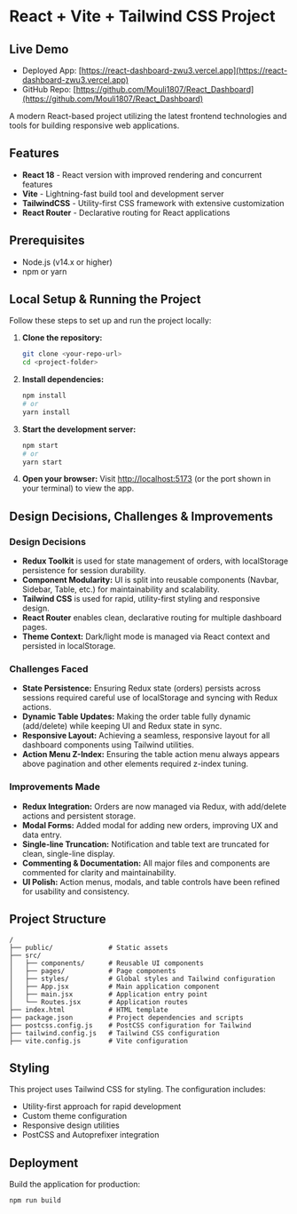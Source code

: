 
# React + Vite + Tailwind CSS Project

## Live Demo

-  Deployed App: [https://react-dashboard-zwu3.vercel.app](https://react-dashboard-zwu3.vercel.app)
-  GitHub Repo: [https://github.com/Mouli1807/React_Dashboard](https://github.com/Mouli1807/React_Dashboard)

A modern React-based project utilizing the latest frontend technologies and tools for building responsive web applications.

## Features

- **React 18** - React version with improved rendering and concurrent features
- **Vite** - Lightning-fast build tool and development server
- **TailwindCSS** - Utility-first CSS framework with extensive customization
- **React Router** - Declarative routing for React applications

## Prerequisites

- Node.js (v14.x or higher)
- npm or yarn


## Local Setup & Running the Project

Follow these steps to set up and run the project locally:

1. **Clone the repository:**
   ```bash
   git clone <your-repo-url>
   cd <project-folder>
   ```

2. **Install dependencies:**
   ```bash
   npm install
   # or
   yarn install
   ```


3. **Start the development server:**
   ```bash
   npm start
   # or
   yarn start
   ```

4. **Open your browser:**
   Visit [http://localhost:5173](http://localhost:5173) (or the port shown in your terminal) to view the app.
## Design Decisions, Challenges & Improvements

### Design Decisions
- **Redux Toolkit** is used for state management of orders, with localStorage persistence for session durability.
- **Component Modularity:** UI is split into reusable components (Navbar, Sidebar, Table, etc.) for maintainability and scalability.
- **Tailwind CSS** is used for rapid, utility-first styling and responsive design.
- **React Router** enables clean, declarative routing for multiple dashboard pages.
- **Theme Context:** Dark/light mode is managed via React context and persisted in localStorage.

### Challenges Faced
- **State Persistence:** Ensuring Redux state (orders) persists across sessions required careful use of localStorage and syncing with Redux actions.
- **Dynamic Table Updates:** Making the order table fully dynamic (add/delete) while keeping UI and Redux state in sync.
- **Responsive Layout:** Achieving a seamless, responsive layout for all dashboard components using Tailwind utilities.
- **Action Menu Z-Index:** Ensuring the table action menu always appears above pagination and other elements required z-index tuning.

### Improvements Made
- **Redux Integration:** Orders are now managed via Redux, with add/delete actions and persistent storage.
- **Modal Forms:** Added modal for adding new orders, improving UX and data entry.
- **Single-line Truncation:** Notification and table text are truncated for clean, single-line display.
- **Commenting & Documentation:** All major files and components are commented for clarity and maintainability.
- **UI Polish:** Action menus, modals, and table controls have been refined for usability and consistency.

## Project Structure

```
/
├── public/              # Static assets
├── src/
│   ├── components/      # Reusable UI components
│   ├── pages/           # Page components
│   ├── styles/          # Global styles and Tailwind configuration
│   ├── App.jsx          # Main application component
│   ├── main.jsx         # Application entry point
│   └── Routes.jsx       # Application routes
├── index.html           # HTML template
├── package.json         # Project dependencies and scripts
├── postcss.config.js    # PostCSS configuration for Tailwind
├── tailwind.config.js   # Tailwind CSS configuration
├── vite.config.js       # Vite configuration
```

## Styling

This project uses Tailwind CSS for styling. The configuration includes:

- Utility-first approach for rapid development
- Custom theme configuration
- Responsive design utilities
- PostCSS and Autoprefixer integration

## Deployment

Build the application for production:

```bash
npm run build
```

